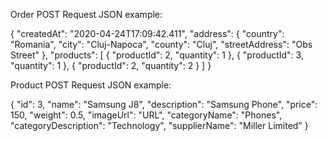 Order POST Request JSON example: 

{
    "createdAt": "2020-04-24T17:09:42.411",
    "address": {
        "country": "Romania",
        "city": "Cluj-Napoca",
        "county": "Cluj",
        "streetAddress": "Obs Street"
    },
    "products": [
        {
            "productId": 2,
            "quantity": 1
        },
        {
            "productId": 3,
            "quantity": 1
        },
        {
            "productId": 2,
            "quantity": 2
        }
    ]
}

Product POST Request JSON example: 

{
	"id": 3,
    "name": "Samsung J8",
    "description": "Samsung Phone",
    "price": 150,
    "weight": 0.5,
    "imageUrl": "URL",
    "categoryName": "Phones",
    "categoryDescription": "Technology",
    "supplierName": "Miller Limited"
} 